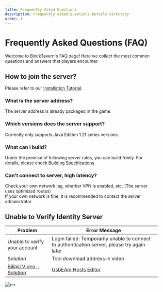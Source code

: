 ```yaml
---
title: Frequently Asked Questions
description: Frequently Asked Questions Details Directory
order: 1
---
```


# Frequently Asked Questions (FAQ)

Welcome to BlockTavern's FAQ page! Here we collect the most common questions and answers that players encounter.

## How to join the server?
Please refer to our [Installation Tutorial](/en-US/InstallationTutorial/installation-details).


### What is the server address?
The server address is already packaged in the game.

### Which versions does the server support?
Currently only supports Java Edition 1.21 series versions.

### What can I build?
Under the premise of following server rules, you can build freely. For details, please check [Building Specifications](/en-US/GameplayGuide/server-rules).

### Can't connect to server, high latency?
Check your own network lag, whether VPN is enabled, etc. (The server uses optimized routes)  
If your own network is fine, it is recommended to contact the server administrator


## Unable to Verify Identity Server

| Problem  | Error Message |  
| ----- | --- |
| Unable to verify your account | Login failed: Temporarily unable to connect to authentication server, please try again later | 
| Solution | Tool download address in video  | 
| [Bilibili Video - Solution](https://www.bilibili.com/video/BV16tejetEUH/) | [UsbEAm Hosts Editor](https://www.dogfight360.com/blog/18627/) | |

![err](/assets/FAQ/faq-details/faq-details01.png)


<Contributors />

<GitHistoryInformation />